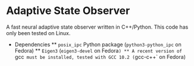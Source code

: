 # Adaptive State Observer

A fast neural adaptive state observer written in C++/Python. This code has only been tested on Linux.

* Dependencies
** `posix_ipc` Python package (`python3-python_ipc` on Fedora)
** `Eigen3` (`eigen3-devel` on Fedora`)
** A recent version of `gcc` must be installed, tested with GCC 10.2 (`gcc-c++` on Fedora)
